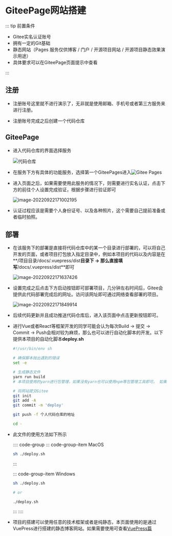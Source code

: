 # GiteePage网站搭建

::: tip 前置条件

- Gitee实名认证账号
- 拥有一定的Git基础
- 静态网站（Pages 服务仅供博客 / 门户 / 开源项目网站 / 开源项目静态效果演示用途）
- 具体要求可以在GiteePage页面提示中查看

:::

## 注册

- 注册账号这里就不进行演示了，无非就是使用邮箱、手机号或者第三方服务来进行注册。

- 注册账号完成之后创建一个代码仓库

  

## GiteePage

- 进入代码仓库的界面选择服务

  ![代码仓库](https://oss.oh-undefined.com/image-20220922165655553-20220922170613343.png)

- 在服务下方有具体的功能服务，选择第一个GiteePages进入![Gitee Pages](https://oss.oh-undefined.com/image-20220922170542883.png)

- 进入页面之后，如果需要使用此服务的情况下，则需要进行实名认证，点击下方的前往个人设置完成验证，根据步骤进行验证即可

  ![image-20220922171002195](https://oss.oh-undefined.com/image-20220922171002195.png)

- 认证过程应该是需要个人身份证号、以及各种照片，这个需要自己提前准备或者临时拍照。

## 部署

- 在该服务下的部署是直接将代码仓库中的某一个目录进行部署的，可以将自己开发的页面，或者项目打包放入指定目录中，例如本项目的代码以及内容是在**/项目目录/docs/.vuepress/dist**目录下 -> 那么直接填写**/docs/.vuepress/dist**即可

  ![image-20220922171637426](https://oss.oh-undefined.com/image-20220922171637426.png)

- 设置完成之后点击下方启动按钮即可部署项目，几分钟左右时间后，Gitee会提供此代码部署完成后的网址。访问该网址即可通过网络查看部署的项目。

  ![image-20220922171849914](https://oss.oh-undefined.com/image-20220922171849914.png)

- 后续代码更新并且成功推送代码仓库后，进入该页面中点击更新按钮即可。

- 进行Vue或者React等框架开发的同学可能会认为每次Build -> 提交 -> Commit -> Push会相对较为麻烦，那么也可以进行自动化脚本的开发。以下提供本项目的自动化脚本**deploy.sh**

  ```sh
  #!/usr/bin/env sh
  
  # 确保脚本抛出遇到的错误
  set -e
  
  # 生成静态文件
  yarn run build
  # 本项目使用的yarn进行包管理，如果没有yarn也可以使用npm等包管理工具即可。 如果为纯静态页面，则不需要此步骤
  
  # 将网站提交Gitee
  git init
  git add -A
  git commit -m 'deploy'
  
  git push -f 个人代码仓库的地址
  
  cd -
  ```

- 此文件的使用方法如下所示

  :::: code-group
  ::: code-group-item MacOS

  ```sh
  sh ./deploy.sh
  ```

  :::

  ::: code-group-item Windows

  ```sh
  sh ./deploy.sh
  
  # or
  
  ./deploy.sh
  ```

  :::
  ::::

- 项目的搭建可以使用任意的技术框架或者是纯静态，本页面使用的是通过VuePress进行搭建的静态博客网站。如果需要使用可查看[VuePress篇](./VuePress.md)
